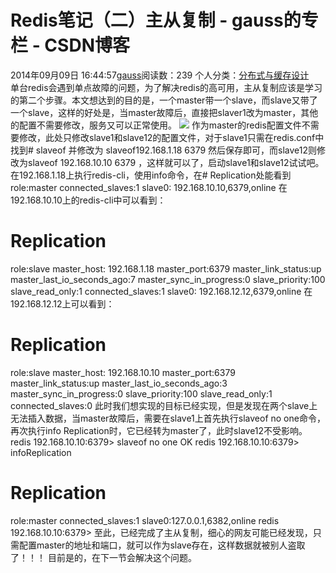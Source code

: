 # Redis笔记（二）主从复制 - gauss的专栏 - CSDN博客
2014年09月09日 16:44:57[gauss](https://me.csdn.net/mathlmx)阅读数：239
个人分类：[分布式与缓存设计](https://blog.csdn.net/mathlmx/article/category/3168687)
     单台redis会遇到单点故障的问题，为了解决redis的高可用，主从复制应该是学习的第二个步骤。本文想达到的目的是，一个master带一个slave，而slave又带了一个slave，这样的好处是，当master故障后，直接把slaver1改为master，其他的配置不需要修改，服务又可以正常使用。
![](https://img-blog.csdn.net/20130718185519515?watermark/2/text/aHR0cDovL2Jsb2cuY3Nkbi5uZXQvc3Nlcmdzdw==/font/5a6L5L2T/fontsize/400/fill/I0JBQkFCMA==/dissolve/70/gravity/SouthEast)
作为master的redis配置文件不需要修改，此处只修改slave1和slave12的配置文件，对于slave1只需在redis.conf中找到# slaveof <masterip> <masterport>并修改为 slaveof192.168.1.18 6379 然后保存即可，而slave12则修改为slaveof 192.168.10.10 6379 ，这样就可以了，启动slave1和slave12试试吧。
在192.168.1.18上执行redis-cli，使用info命令，在# Replication处能看到
role:master
connected_slaves:1
slave0: 192.168.10.10,6379,online
在192.168.10.10上的redis-cli中可以看到：
# Replication
role:slave
master_host: 192.168.1.18
master_port:6379
master_link_status:up
master_last_io_seconds_ago:7
master_sync_in_progress:0
slave_priority:100
slave_read_only:1
connected_slaves:1
slave0: 192.168.12.12,6379,online
在192.168.12.12上可以看到：
# Replication
role:slave
master_host: 192.168.10.10
master_port:6379
master_link_status:up
master_last_io_seconds_ago:3
master_sync_in_progress:0
slave_priority:100
slave_read_only:1
connected_slaves:0
此时我们想实现的目标已经实现，但是发现在两个slave上无法插入数据，当master故障后，需要在slave1上首先执行slaveof no one命令，再次执行info Replication时，它已经转为master了，此时slave12不受影响。
redis 192.168.10.10:6379> slaveof no one
OK
redis 192.168.10.10:6379> infoReplication
# Replication
role:master
connected_slaves:1
slave0:127.0.0.1,6382,online
redis 192.168.10.10:6379>
 至此，已经完成了主从复制，细心的网友可能已经发现，只需配置master的地址和端口，就可以作为slave存在，这样数据就被别人盗取了！！！
目前是的，在下一节会解决这个问题。
